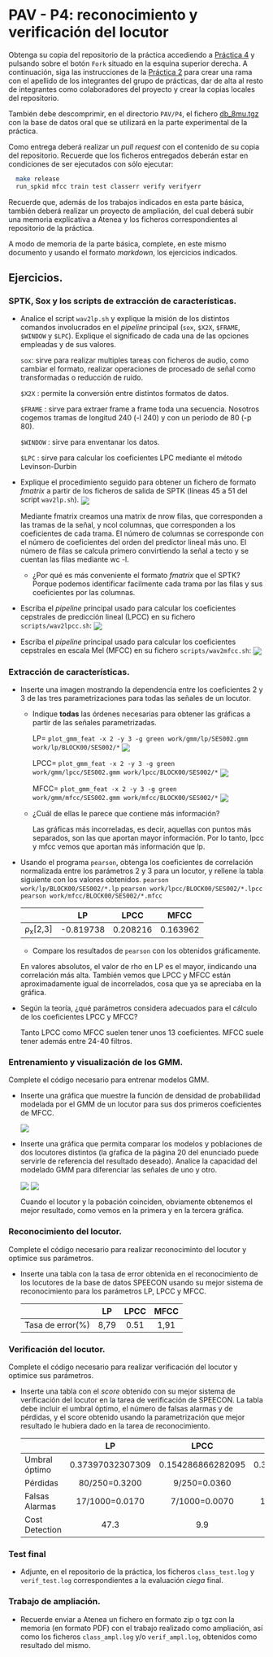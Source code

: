 PAV - P4: reconocimiento y verificación del locutor
===================================================

Obtenga su copia del repositorio de la práctica accediendo a [Práctica 4](https://github.com/albino-pav/P4)
y pulsando sobre el botón `Fork` situado en la esquina superior derecha. A continuación, siga las
instrucciones de la [Práctica 2](https://github.com/albino-pav/P2) para crear una rama con el apellido de
los integrantes del grupo de prácticas, dar de alta al resto de integrantes como colaboradores del proyecto
y crear la copias locales del repositorio.

También debe descomprimir, en el directorio `PAV/P4`, el fichero [db_8mu.tgz](https://atenea.upc.edu/mod/resource/view.php?id=3654387?forcedownload=1)
con la base de datos oral que se utilizará en la parte experimental de la práctica.

Como entrega deberá realizar un *pull request* con el contenido de su copia del repositorio. Recuerde
que los ficheros entregados deberán estar en condiciones de ser ejecutados con sólo ejecutar:

~~~~~~~~~~~~~~~~~~~~~~~~~~~~~~~~~~~~~~~~~~~~~~~~~~~~~.sh
  make release
  run_spkid mfcc train test classerr verify verifyerr
~~~~~~~~~~~~~~~~~~~~~~~~~~~~~~~~~~~~~~~~~~~~~~~~~~~~~

Recuerde que, además de los trabajos indicados en esta parte básica, también deberá realizar un proyecto
de ampliación, del cual deberá subir una memoria explicativa a Atenea y los ficheros correspondientes al
repositorio de la práctica.

A modo de memoria de la parte básica, complete, en este mismo documento y usando el formato *markdown*, los
ejercicios indicados.

## Ejercicios.

### SPTK, Sox y los scripts de extracción de características.

- Analice el script `wav2lp.sh` y explique la misión de los distintos comandos involucrados en el *pipeline*
  principal (`sox`, `$X2X`, `$FRAME`, `$WINDOW` y `$LPC`). Explique el significado de cada una de las 
  opciones empleadas y de sus valores.

  `sox`: sirve para realizar multiples tareas con ficheros de audio, como cambiar el formato, realizar operaciones de procesado de señal como transformadas o reducción de ruido.
  
  
  `$X2X` : permite la conversión entre distintos formatos de datos.
  
  
  `$FRAME` : sirve para extraer frame a frame toda una secuencia. Nosotros cogemos tramas de longitud 240 (-l 240) y con un periodo de 80 (-p 80).
  
  
  `$WINDOW` : sirve para enventanar los datos.
  
  
  `$LPC` : sirve para calcular los coeficientes LPC mediante el método Levinson-Durbin
  

- Explique el procedimiento seguido para obtener un fichero de formato *fmatrix* a partir de los ficheros de
  salida de SPTK (líneas 45 a 51 del script `wav2lp.sh`).
    <img src="img/fmatrix.png" align="center">

    Mediante fmatrix creamos una matrix de nrow filas, que corresponden a las tramas de la señal, y ncol columnas, que corresponden a los coeficientes de cada trama.
    El número de columnas se corresponde con el número de coeficientes del orden del predictor lineal más uno.
    El número de filas se calcula primero convirtiendo la señal a tecto y se cuentan las filas mediante wc -l.

  * ¿Por qué es más conveniente el formato *fmatrix* que el SPTK?
    Porque podemos identificar facilmente cada trama por las filas y sus coeficientes por las columnas.

- Escriba el *pipeline* principal usado para calcular los coeficientes cepstrales de predicción lineal
  (LPCC) en su fichero <code>scripts/wav2lpcc.sh</code>:
  <img src="img/pipeline-lpcc.png" align="center">
- Escriba el *pipeline* principal usado para calcular los coeficientes cepstrales en escala Mel (MFCC) en su
  fichero <code>scripts/wav2mfcc.sh</code>:
  <img src="img/pipeline-mfcc.png" align="center">

### Extracción de características.

- Inserte una imagen mostrando la dependencia entre los coeficientes 2 y 3 de las tres parametrizaciones
  para todas las señales de un locutor.
  
  + Indique **todas** las órdenes necesarias para obtener las gráficas a partir de las señales 
    parametrizadas.

    LP= `plot_gmm_feat -x 2 -y 3 -g green work/gmm/lp/SES002.gmm work/lp/BLOCK00/SES002/*`
    <img src="img/lp-region.png" align="center">

    LPCC= `plot_gmm_feat -x 2 -y 3 -g green work/gmm/lpcc/SES002.gmm work/lpcc/BLOCK00/SES002/*`
    <img src="img/lpcc-region.png" align="center">

    MFCC= `plot_gmm_feat -x 2 -y 3 -g green work/gmm/mfcc/SES002.gmm work/mfcc/BLOCK00/SES002/*`
    <img src="img/mfcc-region.png" align="center">

  + ¿Cuál de ellas le parece que contiene más información?

    Las gráficas más incorreladas, es decir, aquellas con puntos más separados, son las que aportan mayor información.  Por lo tanto, lpcc y mfcc vemos que aportan más información que lp.

- Usando el programa <code>pearson</code>, obtenga los coeficientes de correlación normalizada entre los
  parámetros 2 y 3 para un locutor, y rellene la tabla siguiente con los valores obtenidos.
  `pearson work/lp/BLOCK00/SES002/*.lp`
  `pearson work/lpcc/BLOCK00/SES002/*.lpcc`
  `pearson work/mfcc/BLOCK00/SES002/*.mfcc`

  |                        |       LP      |     LPCC     |     MFCC     |
  |------------------------|:-------------:|:------------:|:------------:|
  | &rho;<sub>x</sub>[2,3] |   -0.819738   |    0.208216  |   0.163962   |
  
  + Compare los resultados de <code>pearson</code> con los obtenidos gráficamente.

  En valores absolutos, el valor de rho en LP es el mayor, iindicando una correlación más alta. También vemos que LPCC y MFCC están aproximadamente igual de incorrelados, cosa que ya se apreciaba en la gráfica.
  
- Según la teoría, ¿qué parámetros considera adecuados para el cálculo de los coeficientes LPCC y MFCC?

  Tanto LPCC como MFCC suelen tener unos 13 coeficientes. MFCC suele tener además entre 24-40 filtros.

### Entrenamiento y visualización de los GMM.

Complete el código necesario para entrenar modelos GMM.

- Inserte una gráfica que muestre la función de densidad de probabilidad modelada por el GMM de un locutor
  para sus dos primeros coeficientes de MFCC.

  <img src="img/cosa-1.png" align="center">

- Inserte una gráfica que permita comparar los modelos y poblaciones de dos locutores distintos (la gŕafica
  de la página 20 del enunciado puede servirle de referencia del resultado deseado). Analice la capacidad
  del modelado GMM para diferenciar las señales de uno y otro.

  <img src="img/compa-1.png" align="center">

  <img src="img/compa-2.png" align="center">

  Cuando el locutor y la pobación coinciden, obviamente obtenemos el mejor resultado, como vemos en la primera y en la tercera gráfica.

### Reconocimiento del locutor.

Complete el código necesario para realizar reconociminto del locutor y optimice sus parámetros.

- Inserte una tabla con la tasa de error obtenida en el reconocimiento de los locutores de la base de datos
  SPEECON usando su mejor sistema de reconocimiento para los parámetros LP, LPCC y MFCC.

  |                  |     LP   |   LPCC   |   MFCC  |
  |------------------|:--------:|:--------:|:-------:|
  | Tasa de error(%) |   8,79   |    0.51  |   1,91  |

### Verificación del locutor.

Complete el código necesario para realizar verificación del locutor y optimice sus parámetros.

- Inserte una tabla con el *score* obtenido con su mejor sistema de verificación del locutor en la tarea
  de verificación de SPEECON. La tabla debe incluir el umbral óptimo, el número de falsas alarmas y de
  pérdidas, y el score obtenido usando la parametrización que mejor resultado le hubiera dado en la tarea
  de reconocimiento.

  |                |          LP         |         LPCC          |         MFCC        |
  |----------------|:-------------------:|:---------------------:|:-------------------:|
  | Umbral óptimo  |  0.37397032307309   |    0.154286866282095  |   0.39682351786701  |
  | Pérdidas       |    80/250=0.3200    |       9/250=0.0360    |     8/250=0.1520    |
  | Falsas Alarmas |    17/1000=0.0170   |      7/1000=0.0070    |    18/1000=0.0180   |
  | Cost Detection |        47.3         |          9.9          |         31.4        |
 
### Test final

- Adjunte, en el repositorio de la práctica, los ficheros `class_test.log` y `verif_test.log` 
  correspondientes a la evaluación *ciega* final.

### Trabajo de ampliación.

- Recuerde enviar a Atenea un fichero en formato zip o tgz con la memoria (en formato PDF) con el trabajo 
  realizado como ampliación, así como los ficheros `class_ampl.log` y/o `verif_ampl.log`, obtenidos como 
  resultado del mismo.
